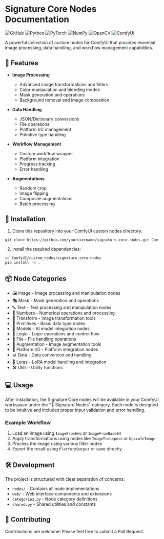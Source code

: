 # Signature Core Nodes Documentation

![GitHub](https://img.shields.io/github/license/signatureai/signature-core-nodes)
![Python](https://img.shields.io/badge/python-3.8%2B-blue)
![PyTorch](https://img.shields.io/badge/PyTorch-%23EE4C2C.svg?&logo=PyTorch&logoColor=white)
![NumPy](https://img.shields.io/badge/numpy-%23013243.svg?&logo=numpy&logoColor=white)
![OpenCV](https://img.shields.io/badge/opencv-%23white.svg?&logo=opencv&logoColor=white)
![ComfyUI](https://img.shields.io/badge/ComfyUI-compatible-green)

A powerful collection of custom nodes for ComfyUI that provides essential image
processing, data handling, and workflow management capabilities.

## 🌟 Features

- **Image Processing**

  - Advanced image transformations and filters
  - Color manipulation and blending modes
  - Mask generation and operations
  - Background removal and image composition

- **Data Handling**

  - JSON/Dictionary conversions
  - File operations
  - Platform I/O management
  - Primitive type handling

- **Workflow Management**

  - Custom workflow wrapper
  - Platform integration
  - Progress tracking
  - Error handling

- **Augmentations**
  - Random crop
  - Image flipping
  - Composite augmentations
  - Batch processing

## 🚀 Installation

1. Clone this repository into your ComfyUI custom nodes directory:

```bash
git clone https://github.com/yourusername/signature-core-nodes.git ComfyUI/custom_nodes/signature-core-nodes
```

2. Install the required dependencies:

```bash
cd ComfyUI/custom_nodes/signature-core-nodes
pip install -e .
```

## 📦 Node Categories

- 🖼️ Image - Image processing and manipulation nodes
- 🎭 Mask - Mask generation and operations
- 🔤 Text - Text processing and manipulation nodes
- 🔢 Numbers - Numerical operations and processing
- 🔄 Transform - Image transformation tools
- 🧱 Primitives - Basic data type nodes
- 🤖 Models - AI model integration nodes
- 🧠 Logic - Logic operations and control flow
- 📁 File - File handling operations
- 🔀 Augmentation - Image augmentation tools
- 🔌 Platform I/O - Platform integration nodes
- 📊 Data - Data conversion and handling
- 🧬 Loras - LoRA model handling and integration
- 🛠️ Utils - Utility functions

## 💻 Usage

After installation, the Signature Core nodes will be available in your ComfyUI workspace
under the "🔲 Signature Nodes" category. Each node is designed to be intuitive and
includes proper input validation and error handling.

### Example Workflow

1. Load an image using `ImageFromWeb` or `ImageFromBase64`
2. Apply transformations using nodes like `ImageTranspose` or `UpscaleImage`
3. Process the image using various filter nodes
4. Export the result using `PlatformOutput` or save directly

## 🛠 Development

The project is structured with clear separation of concerns:

- `nodes/` - Contains all node implementations
- `web/` - Web interface components and extensions
- `categories.py` - Node category definitions
- `shared.py` - Shared utilities and constants

## 🤝 Contributing

Contributions are welcome! Please feel free to submit a Pull Request.
